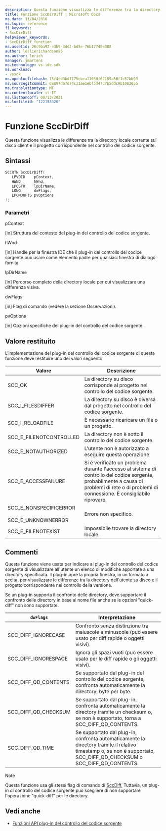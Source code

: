 ```yaml
---
description: Questa funzione visualizza le differenze tra la directory locale corrente sul disco client e il progetto corrispondente nel controllo del codice sorgente.
title: Funzione SccDirDiff | Microsoft Docs
ms.date: 11/04/2016
ms.topic: reference
f1_keywords:
- SccDirDiff
helpviewer_keywords:
- SccDirDiff function
ms.assetid: 26c9ba92-e3b9-4dd2-bd5e-76b17745e308
author: leslierichardson95
ms.author: lerich
manager: jmartens
ms.technology: vs-ide-sdk
ms.workload:
- vssdk
ms.openlocfilehash: 15f4cd3bd1175cbea11656f62159a56f1c57bb98
ms.sourcegitcommit: 68897da7d74c31ae1ebf5d47c7b5ddc9b108265b
ms.translationtype: MT
ms.contentlocale: it-IT
ms.lasthandoff: 08/13/2021
ms.locfileid: "122158320"
---
```

# <a name="sccdirdiff-function"></a>Funzione SccDirDiff
Questa funzione visualizza le differenze tra la directory locale corrente sul disco client e il progetto corrispondente nel controllo del codice sorgente.

## <a name="syntax"></a>Sintassi

```cpp
SCCRTN SccDirDiff(
   LPVOID    pContext,
   HWND      hWnd,
   LPCSTR    lpDirName,
   LONG      dwFlags,
   LPCMDOPTS pvOptions
);
```

### <a name="parameters"></a>Parametri
 pContext

[in] Struttura del contesto del plug-in del controllo del codice sorgente.

 hWnd

[in] Handle per la finestra IDE che il plug-in del controllo del codice sorgente può usare come elemento padre per qualsiasi finestra di dialogo fornita.

 lpDirName

[in] Percorso completo della directory locale per cui visualizzare una differenza visiva.

 dwFlags

[in] Flag di comando (vedere la sezione Osservazioni).

 pvOptions

[in] Opzioni specifiche del plug-in del controllo del codice sorgente.

## <a name="return-value"></a>Valore restituito
 L'implementazione del plug-in del controllo del codice sorgente di questa funzione deve restituire uno dei valori seguenti:

|Valore|Descrizione|
|-----------|-----------------|
|SCC_OK|La directory su disco corrisponde al progetto nel controllo del codice sorgente.|
|SCC_I_FILESDIFFER|La directory su disco è diversa dal progetto nel controllo del codice sorgente.|
|SCC_I_RELOADFILE|È necessario ricaricare un file o un progetto.|
|SCC_E_FILENOTCONTROLLED|La directory non è sotto il controllo del codice sorgente.|
|SCC_E_NOTAUTHORIZED|L'utente non è autorizzato a eseguire questa operazione.|
|SCC_E_ACCESSFAILURE|Si è verificato un problema durante l'accesso al sistema di controllo del codice sorgente, probabilmente a causa di problemi di rete o di problemi di connessione. È consigliabile riprovare.|
|SCC_E_NONSPECIFICERROR<br /><br /> SCC_E_UNKNOWNERROR|Errore non specifico.|
|SCC_E_FILENOTEXIST|Impossibile trovare la directory locale.|

## <a name="remarks"></a>Commenti
 Questa funzione viene usata per indicare al plug-in del controllo del codice sorgente di visualizzare all'utente un elenco di modifiche apportate a una directory specificata. Il plug-in apre la propria finestra, in un formato a scelta, per visualizzare le differenze tra la directory dell'utente su disco e il progetto corrispondente nel controllo della versione.

 Se un plug-in supporta il confronto delle directory, deve supportare il confronto delle directory in base al nome file anche se le opzioni "quick-diff" non sono supportate.

|`dwFlags`|Interpretazione|
|---------------|--------------------|
|SCC_DIFF_IGNORECASE|Confronto senza distinzione tra maiuscole e minuscole (può essere usato per diff rapide o oggetti visivi).|
|SCC_DIFF_IGNORESPACE|Ignora gli spazi vuoti (può essere usato per le diff rapide o gli oggetti visivi).|
|SCC_DIFF_QD_CONTENTS|Se supportato dal plug-in del controllo del codice sorgente, confronta automaticamente la directory, byte per byte.|
|SCC_DIFF_QD_CHECKSUM|Se supportato dal plug-in, confronta automaticamente la directory tramite un checksum o, se non è supportato, torna a SCC_DIFF_QD_CONTENTS.|
|SCC_DIFF_QD_TIME|Se supportato dal plug-in, confronta automaticamente la directory tramite il relativo timestamp o, se non è supportato, SCC_DIFF_QD_CHECKSUM o SCC_DIFF_QD_CONTENTS.|

> [!NOTE]
> Questa funzione usa gli stessi flag di comando di [SccDiff.](../extensibility/sccdiff-function.md) Tuttavia, un plug-in di controllo del codice sorgente può scegliere di non supportare l'operazione "quick-diff" per le directory.

## <a name="see-also"></a>Vedi anche
- [Funzioni API plug-in del controllo del codice sorgente](../extensibility/source-control-plug-in-api-functions.md)
